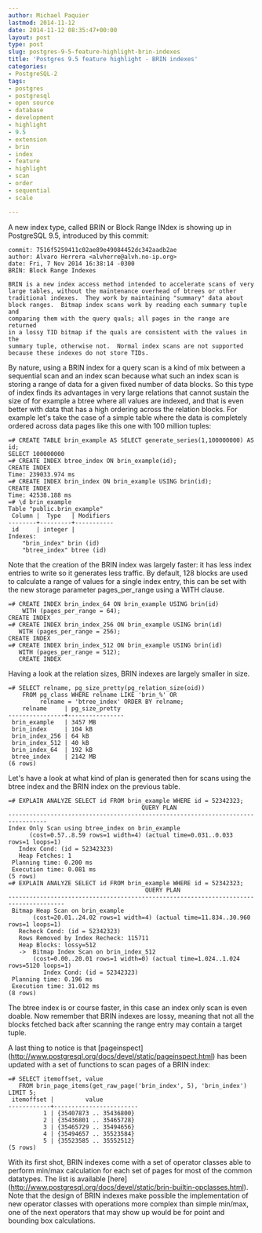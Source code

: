 ```yaml
---
author: Michael Paquier
lastmod: 2014-11-12
date: 2014-11-12 08:35:47+00:00
layout: post
type: post
slug: postgres-9-5-feature-highlight-brin-indexes
title: 'Postgres 9.5 feature highlight - BRIN indexes'
categories:
- PostgreSQL-2
tags:
- postgres
- postgresql
- open source
- database
- development
- highlight
- 9.5
- extension
- brin
- index
- feature
- highlight
- scan
- order
- sequential
- scale

---
```


A new index type, called BRIN or Block Range INdex is showing up in
PostgreSQL 9.5, introduced by this commit:

    commit: 7516f5259411c02ae89e49084452dc342aadb2ae
    author: Alvaro Herrera <alvherre@alvh.no-ip.org>
    date: Fri, 7 Nov 2014 16:38:14 -0300
    BRIN: Block Range Indexes

    BRIN is a new index access method intended to accelerate scans of very
    large tables, without the maintenance overhead of btrees or other
    traditional indexes.  They work by maintaining "summary" data about
    block ranges.  Bitmap index scans work by reading each summary tuple and
    comparing them with the query quals; all pages in the range are returned
    in a lossy TID bitmap if the quals are consistent with the values in the
    summary tuple, otherwise not.  Normal index scans are not supported
    because these indexes do not store TIDs.

By nature, using a BRIN index for a query scan is a kind of mix between a
sequential scan and an index scan because what such an index scan is storing
a range of data for a given fixed number of data blocks. So this type of
index finds its advantages in very large relations that cannot sustain the
size of for example a btree where all values are indexed, and that is even
better with data that has a high ordering across the relation blocks. For
example let's take the case of a simple table where the data is completely
ordered across data pages like this one with 100 million tuples:

    =# CREATE TABLE brin_example AS SELECT generate_series(1,100000000) AS id;
    SELECT 100000000
    =# CREATE INDEX btree_index ON brin_example(id);
    CREATE INDEX
	Time: 239033.974 ms
    =# CREATE INDEX brin_index ON brin_example USING brin(id);
    CREATE INDEX
	Time: 42538.188 ms
    =# \d brin_example
    Table "public.brin_example"
     Column |  Type   | Modifiers
    --------+---------+-----------
     id     | integer |
    Indexes:
        "brin_index" brin (id)
        "btree_index" btree (id)

Note that the creation of the BRIN index was largely faster: it has less
index entries to write so it generates less traffic. By default, 128 blocks
are used to calculate a range of values for a single index entry, this can
be set with the new storage parameter pages\_per\_range using a WITH clause.

    =# CREATE INDEX brin_index_64 ON brin_example USING brin(id)
        WITH (pages_per_range = 64);
    CREATE INDEX
    =# CREATE INDEX brin_index_256 ON brin_example USING brin(id)
       WITH (pages_per_range = 256);
    CREATE INDEX
    =# CREATE INDEX brin_index_512 ON brin_example USING brin(id)
       WITH (pages_per_range = 512);
       CREATE INDEX

Having a look at the relation sizes, BRIN indexes are largely smaller in
size.

    =# SELECT relname, pg_size_pretty(pg_relation_size(oid))
        FROM pg_class WHERE relname LIKE 'brin_%' OR
	         relname = 'btree_index' ORDER BY relname;
        relname     | pg_size_pretty
    ----------------+----------------
     brin_example   | 3457 MB
     brin_index     | 104 kB
     brin_index_256 | 64 kB
     brin_index_512 | 40 kB
     brin_index_64  | 192 kB
     btree_index    | 2142 MB
    (6 rows)

Let's have a look at what kind of plan is generated then for scans using
the btree index and the BRIN index on the previous table.

    =# EXPLAIN ANALYZE SELECT id FROM brin_example WHERE id = 52342323;
                                          QUERY PLAN
    ---------------------------------------------------------------------------------
    Index Only Scan using btree_index on brin_example
          (cost=0.57..8.59 rows=1 width=4) (actual time=0.031..0.033 rows=1 loops=1)
       Index Cond: (id = 52342323)
       Heap Fetches: 1
     Planning time: 0.200 ms
     Execution time: 0.081 ms
    (5 rows)
	=# EXPLAIN ANALYZE SELECT id FROM brin_example WHERE id = 52342323;
                                           QUERY PLAN
	--------------------------------------------------------------------------------------
	 Bitmap Heap Scan on brin_example
           (cost=20.01..24.02 rows=1 width=4) (actual time=11.834..30.960 rows=1 loops=1)
       Recheck Cond: (id = 52342323)
       Rows Removed by Index Recheck: 115711
       Heap Blocks: lossy=512
       ->  Bitmap Index Scan on brin_index_512
	       (cost=0.00..20.01 rows=1 width=0) (actual time=1.024..1.024 rows=5120 loops=1)
              Index Cond: (id = 52342323)
     Planning time: 0.196 ms
     Execution time: 31.012 ms
	(8 rows)

The btree index is or course faster, in this case an index only scan is even
doable. Now remember that BRIN indexes are lossy, meaning that not all the
blocks fetched back after scanning the range entry may contain a target tuple.

A last thing to notice is that [pageinspect]
(http://www.postgresql.org/docs/devel/static/pageinspect.html) has been
updated with a set of functions to scan pages of a BRIN index:

    =# SELECT itemoffset, value
       FROM brin_page_items(get_raw_page('brin_index', 5), 'brin_index') LIMIT 5;
     itemoffset |         value
    ------------+------------------------
              1 | {35407873 .. 35436800}
              2 | {35436801 .. 35465728}
              3 | {35465729 .. 35494656}
              4 | {35494657 .. 35523584}
              5 | {35523585 .. 35552512}
    (5 rows)

With its first shot, BRIN indexes come with a set of operator classes able
to perform min/max calculation for each set of pages for most of the common
datatypes. The list is available [here]
(http://www.postgresql.org/docs/devel/static/brin-builtin-opclasses.html).
Note that the design of BRIN indexes make possible the implementation of
new operator classes with operations more complex than simple min/max, one
of the next operators that may show up would be for point and bounding box
calculations.
